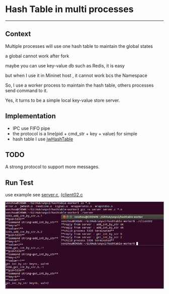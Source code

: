 # Hash Table in multi processes
---

## Context

Multiple processes will use one hash table to maintain the global states

a global cannot work after fork

maybe you can use key-value db such as Redis, it is easy 

but when I use it in Mininet host , it cannot work bcs the Namespace 

So, I use a worker process to maintain the hash table, others processes send command to it.

Yes, it turns to be a simple local key-value store server.

## Implementation

* IPC use FIFO pipe
* the protocol is a line(pid + cmd_str + key + value) for simple
* hash table I use [jwHashTable]()

## TODO

A strong protocol to support more messages.


## Run Test

use example see [server.c](server.c), [(client02.c](client02.c)

![](hashtable-worker-run.png)






